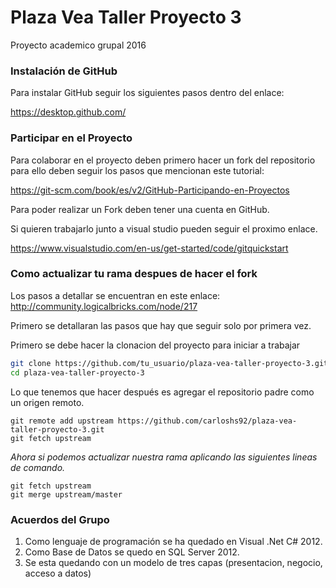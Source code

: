 # Plaza Vea Taller Proyecto 3
Proyecto academico grupal 2016

### Instalación de GitHub
Para instalar GitHub seguir los siguientes pasos dentro del enlace:

https://desktop.github.com/

### Participar en el Proyecto
Para colaborar en el proyecto deben primero hacer un fork del repositorio para ello deben seguir los pasos que mencionan este tutorial:

https://git-scm.com/book/es/v2/GitHub-Participando-en-Proyectos

Para poder realizar un Fork deben tener una cuenta en GitHub.

Si quieren trabajarlo junto a visual studio pueden seguir el proximo enlace.

https://www.visualstudio.com/en-us/get-started/code/gitquickstart

### Como actualizar tu rama despues de hacer el fork
Los pasos a detallar se encuentran en este enlace: http://community.logicalbricks.com/node/217

Primero se detallaran las pasos que hay que seguir solo por primera vez.

Primero se debe hacer la clonacion del proyecto para iniciar a trabajar
```sh
git clone https://github.com/tu_usuario/plaza-vea-taller-proyecto-3.git
cd plaza-vea-taller-proyecto-3
```

Lo que tenemos que hacer después es agregar el repositorio padre como un origen remoto.
```git
git remote add upstream https://github.com/carloshs92/plaza-vea-taller-proyecto-3.git
git fetch upstream
```

*Ahora si podemos actualizar nuestra rama aplicando las siguientes lineas de comando.*
```git
git fetch upstream
git merge upstream/master
```


### Acuerdos del Grupo
1. Como lenguaje de programación se ha quedado en Visual .Net  C# 2012.
2. Como Base de Datos se quedo en SQL Server 2012.
3. Se esta quedando con un modelo de tres capas (presentacion, negocio, acceso a datos)

